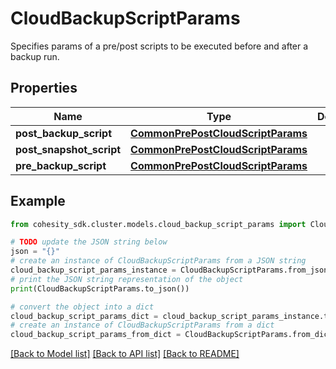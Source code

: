 # CloudBackupScriptParams

Specifies params of a pre/post scripts to be executed before and after a backup run.

## Properties

Name | Type | Description | Notes
------------ | ------------- | ------------- | -------------
**post_backup_script** | [**CommonPrePostCloudScriptParams**](CommonPrePostCloudScriptParams.md) |  | [optional] 
**post_snapshot_script** | [**CommonPrePostCloudScriptParams**](CommonPrePostCloudScriptParams.md) |  | [optional] 
**pre_backup_script** | [**CommonPrePostCloudScriptParams**](CommonPrePostCloudScriptParams.md) |  | [optional] 

## Example

```python
from cohesity_sdk.cluster.models.cloud_backup_script_params import CloudBackupScriptParams

# TODO update the JSON string below
json = "{}"
# create an instance of CloudBackupScriptParams from a JSON string
cloud_backup_script_params_instance = CloudBackupScriptParams.from_json(json)
# print the JSON string representation of the object
print(CloudBackupScriptParams.to_json())

# convert the object into a dict
cloud_backup_script_params_dict = cloud_backup_script_params_instance.to_dict()
# create an instance of CloudBackupScriptParams from a dict
cloud_backup_script_params_from_dict = CloudBackupScriptParams.from_dict(cloud_backup_script_params_dict)
```
[[Back to Model list]](../README.md#documentation-for-models) [[Back to API list]](../README.md#documentation-for-api-endpoints) [[Back to README]](../README.md)


